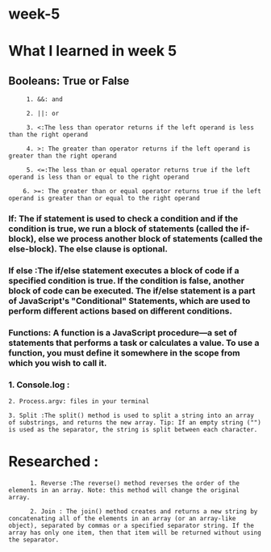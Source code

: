 # week-5


# What I learned in week 5



## Booleans: True or False

         1. &&: and

         2. ||: or

         3. <:The less than operator returns if the left operand is less than the right operand

         4. >: The greater than operator returns if the left operand is greater than the right operand

         5. <=:The less than or equal operator returns true if the left operand is less than or equal to the right operand

        6. >=: The greater than or equal operator returns true if the left operand is greater than or equal to the right operand

### If: The if statement is used to check a condition and if the condition is true, we run a block of statements (called the if-block), else we process another block of statements (called the else-block). The else clause is optional.

### If else :The if/else statement executes a block of code if a specified condition is true. If the condition is false, another block of code can be executed. The if/else statement is a part of JavaScript's "Conditional" Statements, which are used to perform different actions based on different conditions.

### Functions: A function is a JavaScript procedure—a set of statements that performs a task or calculates a value. To use a function, you must define it somewhere in the scope from which you wish to call it.


### 1. Console.log :

    2. Process.argv: files in your terminal

    3. Split :The split() method is used to split a string into an array of substrings, and returns the new array. Tip: If an empty string ("") is used as the separator, the string is split between each character.
# Researched :
          1. Reverse :The reverse() method reverses the order of the elements in an array. Note: this method will change the original array.

          2. Join : The join() method creates and returns a new string by concatenating all of the elements in an array (or an array-like object), separated by commas or a specified separator string. If the array has only one item, then that item will be returned without using the separator.